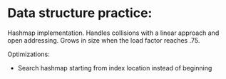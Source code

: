 # Data structure practice:
Hashmap implementation. Handles collisions with a linear approach and open addressing. Grows in size when the load factor reaches .75. 

Optimizations: 
- Search hashmap starting from index location instead of beginning